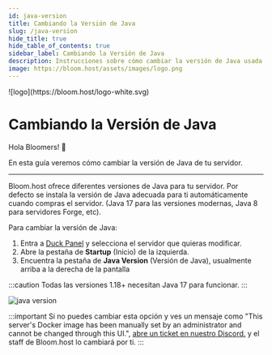 ```yaml
---
id: java-version
title: Cambiando la Versión de Java
slug: /java-version
hide_title: true
hide_table_of_contents: true
sidebar_label: Cambiando la Versión de Java
description: Instrucciones sobre cómo cambiar la versión de Java usada en tu servidor
image: https://bloom.host/assets/images/logo.png
---
```


<div class="text--center">
![logo](https://bloom.host/logo-white.svg)
<h1>Cambiando la Versión de Java</h1>
</div>

Hola Bloomers! 👋

En esta guía veremos cómo cambiar la versión de Java de tu servidor.

---

Bloom.host ofrece diferentes versiones de Java para tu servidor. Por defecto se instala la versión de Java adecuada para
ti automáticamente cuando compras el servidor. (Java 17 para las versiones modernas, Java 8 para servidores Forge, etc).

Para cambiar la versión de Java:
1. Entra a [Duck Panel](https://mc.bloom.host/) y selecciona el servidor que quieras modificar.
2. Abre la pestaña de **Startup** (Inicio) de la izquierda.
3. Encuentra la pestaña de **Java Version** (Versión de Java), usualmente arriba a la derecha de la pantalla

:::caution
Todas las versiones 1.18+ necesitan Java 17 para funcionar.
:::

![java version](/imgs/running_a_server/java_version/1.png)

:::important
Si no puedes cambiar esta opción y ves un mensaje como "This server's Docker image has been manually set by an
administrator and cannot be changed through this UI.", [abre un ticket en nuestro Discord.](https://discord.com/invite/bloom)
y el staff de Bloom.host lo cambiará por ti.
:::
